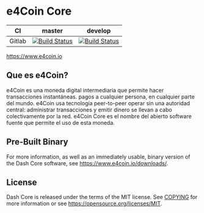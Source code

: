 e4Coin Core 
===========================

|CI|master|develop|
|-|-|-|
|Gitlab|[![Build Status](https://gitlab.com/ab4cus/open-source/e4Coin/badges/master/pipeline.svg)](https://gitlab.com/ab4cus/open-source/e4Coin/-/tree/master)|[![Build Status](https://gitlab.com/ab4cus/open-source/e4Coin/badges/develop/pipeline.svg)](https://gitlab.com/ab4cus/open-source/e4Coin/-/tree/develop)|

https://www.e4coin.io


Que es e4Coin?
-------------

e4Coin es una moneda digital intermediaria que permite hacer transacciones instantáneas.
pagos a cualquier persona, en cualquier parte del mundo. e4Coin usa tecnología peer-to-peer
operar sin una autoridad central: administrar transacciones y emitir dinero
se llevan a cabo colectivamente por la red. e4Coin Core es el nombre del abierto
software fuente que permite el uso de esta moneda.

Pre-Built Binary
----------------

For more information, as well as an immediately usable, binary version of
the Dash Core software, see https://www.e4coin.io/downloads/.

License
-------

Dash Core is released under the terms of the MIT license. See [COPYING](COPYING) for more
information or see https://opensource.org/licenses/MIT.